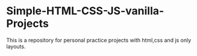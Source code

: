 # Simple-HTML-CSS-JS-vanilla-Projects
This is a repository for personal practice projects with html,css and js only layouts.
